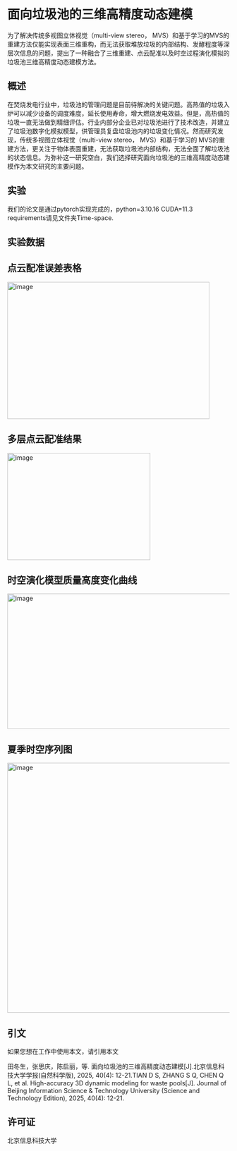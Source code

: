 面向垃圾池的三维高精度动态建模
====
为了解决传统多视图立体视觉（multi-view stereo， MVS）和基于学习的MVS的重建方法仅能实现表面三维重构，而无法获取堆放垃圾的内部结构、发酵程度等深层次信息的问题，提出了一种融合了三维重建、点云配准以及时空过程演化模拟的垃圾池三维高精度动态建模方法。

概述
----
在焚烧发电行业中，垃圾池的管理问题是目前待解决的关键问题。高热值的垃圾入炉可以减少设备的调度难度，延长使用寿命，增大燃烧发电效益。但是，高热值的垃圾一直无法做到精细评估。行业内部分企业已对垃圾池进行了技术改造，并建立了垃圾池数字化模拟模型，供管理员复盘垃圾池内的垃圾变化情况。然而研究发现，传统多视图立体视觉（multi-view stereo， MVS）和基于学习的 MVS的重建方法，更关注于物体表面重建，无法获取垃圾池内部结构，无法全面了解垃圾池的状态信息。为弥补这一研究空白，我们选择研究面向垃圾池的三维高精度动态建模作为本文研究的主要问题。

实验
----
我们的论文是通过pytorch实现完成的，python=3.10.16 CUDA=11.3 requirements请见文件夹Time-space.

实验数据
----
点云配准误差表格
----
<img width="458" height="311" alt="image" src="https://github.com/user-attachments/assets/f091eedb-61a0-4fb2-be63-50027f303765" />

多层点云配准结果
----
<img width="324" height="243" alt="image" src="https://github.com/user-attachments/assets/ca10e648-5b19-4297-a7b5-e8ed9834e7ed" />

时空演化模型质量高度变化曲线
----
<img width="865" height="307" alt="image" src="https://github.com/user-attachments/assets/913c70fa-0aa6-468a-8096-a462f5b6d2dc" />

夏季时空序列图
----
<img width="614" height="567" alt="image" src="https://github.com/user-attachments/assets/e5e7fd77-e433-4bc4-a678-37616c9e9143" />

引文
----
如果您想在工作中使用本文，请引用本文

田冬生，张思庆，陈启丽，等. 面向垃圾池的三维高精度动态建模[J].北京信息科技大学学报(自然科学版), 2025, 40(4): 12-21.TIAN D S, ZHANG S Q, CHEN Q L, et al. High-accuracy 3D dynamic modeling for waste pools[J]. Journal of Beijing Information Science & Technology University (Science and Technology Edition), 2025, 40(4): 12-21.

许可证
----
北京信息科技大学
